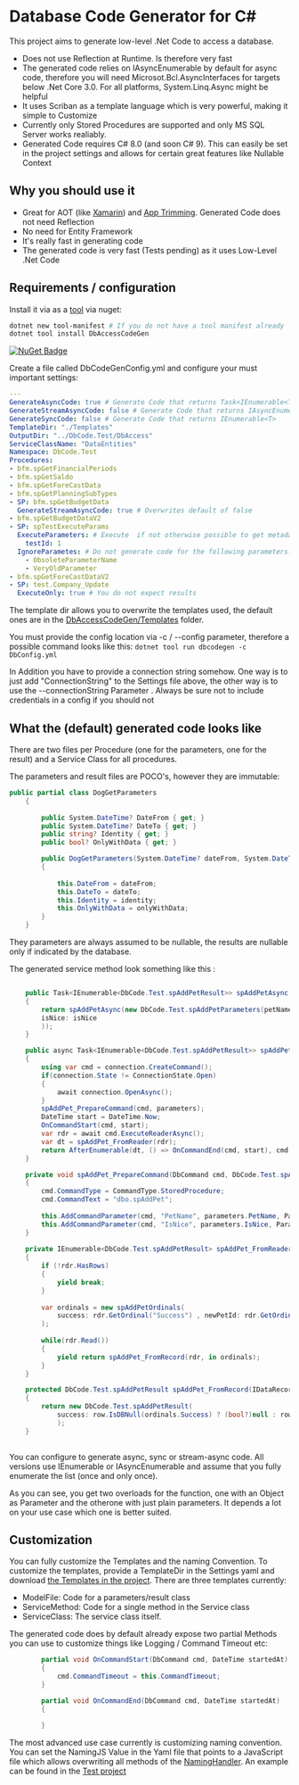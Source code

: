 # Database Code Generator for C#

This project aims to generate low-level .Net Code to access a database. 

- Does not use Reflection at Runtime. Is therefore very fast
- The generated code relies on IAsyncEnumerable by default for async code, therefore you will need Microsot.Bcl.AsyncInterfaces for targets below .Net Core 3.0.
For all platforms, System.Linq.Async might be helpful
- It uses Scriban as a template language which is very powerful, making it simple to Customize
- Currently only Stored Procedures are supported and only MS SQL Server works realiably.
- Generated Code requires C# 8.0 (and soon C# 9). This can easily be set in the project settings and allows for certain great features like Nullable Context

## Why you should use it

- Great for AOT (like [Xamarin](https://www.xamarinhelp.com/xamarin-android-aot-works/)) and [App Trimming](https://devblogs.microsoft.com/dotnet/app-trimming-in-net-5/). Generated Code does not need Reflection
- No need for Entity Framework
- It's really fast in generating code
- The generated code is very fast (Tests pending) as it uses Low-Level .Net Code

## Requirements / configuration

Install it via as a [tool](https://docs.microsoft.com/en-us/dotnet/core/tools/dotnet-tool-install) via nuget:
```powershell
dotnet new tool-manifest # If you do not have a tool manifest already
dotnet tool install DbAccessCodeGen
```

[![NuGet Badge](https://buildstats.info/nuget/DbAccessCodeGen)](https://www.nuget.org/packages/DbAccessCodeGen/)

Create a file called DbCodeGenConfig.yml and configure your must important settings:

```yaml
---
GenerateAsyncCode: true # Generate Code that returns Task<IEnumerable<T>> 
GenerateStreamAsyncCode: false # Generate Code that returns IAsyncEnumerable<T>
GenerateSyncCode: false # Generate Code that returns IEnumerable<T>
TemplateDir: "./Templates"
OutputDir: "../DbCode.Test/DbAccess"
ServiceClassName: "DataEntities"
Namespace: DbCode.Test
Procedures:
- bfm.spGetFinancialPeriods
- bfm.spGetSaldo
- bfm.spGetForeCastData
- bfm.spGetPlanningSubTypes
- SP: bfm.spGetBudgetData
  GenerateStreamAsyncCode: true # Overwrites default of false
- bfm.spGetBudgetDataV2
- SP: spTestExecuteParams  
  ExecuteParameters: # Execute  if not otherwise possible to get metadata
    testId: 1
  IgnoreParametes: # Do not generate code for the following parameters. Those MUST have Default values in the database
    - ObsoleteParameterName
    - VeryOldParameter
- bfm.spGetForeCastDataV2
- SP: test.Company_Update
  ExecuteOnly: true # You do not expect results
```

The template dir allows you to overwrite the templates used, the default ones are in the [DbAccessCodeGen/Templates](DbAccessCodeGen/Templates) folder.

You must provide the config location via -c / --config parameter, therefore a possible command looks like this:
```dotnet tool run dbcodegen -c DbConfig.yml```

In Addition you have to provide a connection string somehow. One way is to just add "ConnectionString" to the Settings file above, the other way is to 
use the --connectionString Parameter . Always be sure not to include credentials in a config if you should not

## What the (default) generated code looks like 

There are two files per Procedure (one for the parameters, one for the result) and a Service Class for all procedures. 

The parameters and result files are POCO's, however they are immutable:

```C#
public partial class DogGetParameters 
    {
        
        public System.DateTime? DateFrom { get; }
        public System.DateTime? DateTo { get; }
        public string? Identity { get; }
        public bool? OnlyWithData { get; }

        public DogGetParameters(System.DateTime? dateFrom, System.DateTime? dateTo, string? identity, bool? onlyWithData)
        {
        
            this.DateFrom = dateFrom;
            this.DateTo = dateTo;
            this.Identity = identity;
            this.OnlyWithData = onlyWithData;
        }
    }
```

They parameters are always assumed to be nullable, the results are nullable only if indicated by the database.

The generated service method look something like this :

```C#

    public Task<IEnumerable<DbCode.Test.spAddPetResult>> spAddPetAsync (string? petName, bool? isNice)
    {
        return spAddPetAsync(new DbCode.Test.spAddPetParameters(petName: petName, 
        isNice: isNice
        ));
    }

    public async Task<IEnumerable<DbCode.Test.spAddPetResult>> spAddPetAsync (DbCode.Test.spAddPetParameters parameters)
    {
        using var cmd = connection.CreateCommand();
        if(connection.State != ConnectionState.Open) 
        {
            await connection.OpenAsync();
        }
        spAddPet_PrepareCommand(cmd, parameters);
        DateTime start = DateTime.Now;
        OnCommandStart(cmd, start);
        var rdr = await cmd.ExecuteReaderAsync();
        var dt = spAddPet_FromReader(rdr);
        return AfterEnumerable(dt, () => OnCommandEnd(cmd, start), cmd, rdr);
    }

    private void spAddPet_PrepareCommand(DbCommand cmd, DbCode.Test.spAddPetParameters parameters)
    {
        cmd.CommandType = CommandType.StoredProcedure;
        cmd.CommandText = "dbo.spAddPet";
            
        this.AddCommandParameter(cmd, "PetName", parameters.PetName, ParameterDirection.Input);
        this.AddCommandParameter(cmd, "IsNice", parameters.IsNice, ParameterDirection.Input);
    }
    
    private IEnumerable<DbCode.Test.spAddPetResult> spAddPet_FromReader(DbDataReader rdr)
    {
        if (!rdr.HasRows) 
        {
            yield break;
        }
            
        var ordinals = new spAddPetOrdinals(
            success: rdr.GetOrdinal("Success") , newPetId: rdr.GetOrdinal("NewPetId") 
        );
            
        while(rdr.Read())
        {
            yield return spAddPet_FromRecord(rdr, in ordinals);                
        }
    } 

    protected DbCode.Test.spAddPetResult spAddPet_FromRecord(IDataRecord row, in spAddPetOrdinals ordinals) 
    {
        return new DbCode.Test.spAddPetResult(
            success: row.IsDBNull(ordinals.Success) ? (bool?)null : row.GetBoolean(ordinals.Success), newPetId: row.IsDBNull(ordinals.NewPetId) ? throw new NullReferenceException("NewPetId") : row.GetInt32(ordinals.NewPetId)
            );
    }
    
```

You can configure to generate async, sync or stream-async code. All versions use IEnumerable or IAsyncEnumerable and assume that you fully enumerate the list (once and only once).

As you can see, you get two overloads for the function, one with an Object as Parameter and the otherone with just plain parameters.
It depends a lot on your use case which one is better suited.

## Customization

You can fully customize the Templates and the naming Convention. 
To customize the templates, provide a TemplateDir in the Settings yaml and download [the Templates in the project](DbAccessCodeGen/Templates). There are three templates currently:

- ModelFile: Code for a parameters/result class
- ServiceMethod: Code for a single method in the Service class
- ServiceClass: The service class itself.

The generated code does by default already expose two partial Methods you can use to customize things like Logging / Command Timeout etc:

```C#
        partial void OnCommandStart(DbCommand cmd, DateTime startedAt)
        {
            cmd.CommandTimeout = this.CommandTimeout;
        }

        partial void OnCommandEnd(DbCommand cmd, DateTime startedAt)
        {
            
        }
```    


The most advanced use case currently is customizing naming convention. You can set the NamingJS Value in the Yaml file that points to a JavaScript file which allows overwriting all methods of the [NamingHandler](DbAccessCodeGen/Configuration/NamingHandler.cs). An example can be found in the [Test project](DbCode.Test/naming.js)

